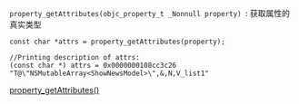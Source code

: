 `property_getAttributes(objc_property_t _Nonnull property) `:  获取属性的真实类型
```
const char *attrs = property_getAttributes(property);

//Printing description of attrs:
(const char *) attrs = 0x0000000108cc3c26 "T@\"NSMutableArray<ShowNewsModel>\",&,N,V_list1"
```
[property_getAttributes()](https://www.jianshu.com/p/cefa1da5e775)

